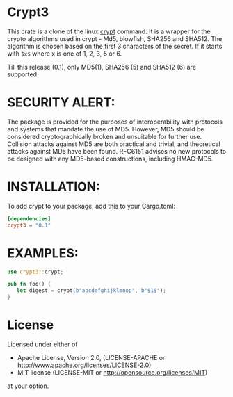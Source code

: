 # Crypt3
 This crate is a clone of the linux [crypt](http://man7.org/linux/man-pages/man3/crypt.3.html) command.
 It is a wrapper for the crypto algorithms used in crypt - Md5, blowfish, SHA256 and SHA512.
 The algorithm is chosen based on the first 3 characters of the secret. If it starts with `$x$` where x is one of
 1, 2, 3, 5 or 6.

 Till this release (0.1), only MD5($1$), SHA256 ($5$) and SHA512 ($6$) are supported.

 # SECURITY ALERT:
 The package is provided for the purposes of interoperability with protocols and systems that mandate the use of MD5.
 However, MD5 should be considered cryptographically broken and unsuitable for further use.
 Collision attacks against MD5 are both practical and trivial, and theoretical attacks against MD5 have been found.
 RFC6151 advises no new protocols to be designed with any MD5-based constructions, including HMAC-MD5.
 
 # INSTALLATION:
 To add crypt to your package, add this to your Cargo.toml:

 ```toml
 [dependencies]
 crypt3 = "0.1"
 ```

 # EXAMPLES:

 ```rust
 use crypt3::crypt;

pub fn foo() {
    let digest = crypt(b"abcdefghijklmnop", b"$1$");
}
 ```


# License

Licensed under either of

- Apache License, Version 2.0, (LICENSE-APACHE or http://www.apache.org/licenses/LICENSE-2.0)
- MIT license (LICENSE-MIT or http://opensource.org/licenses/MIT)

at your option.
